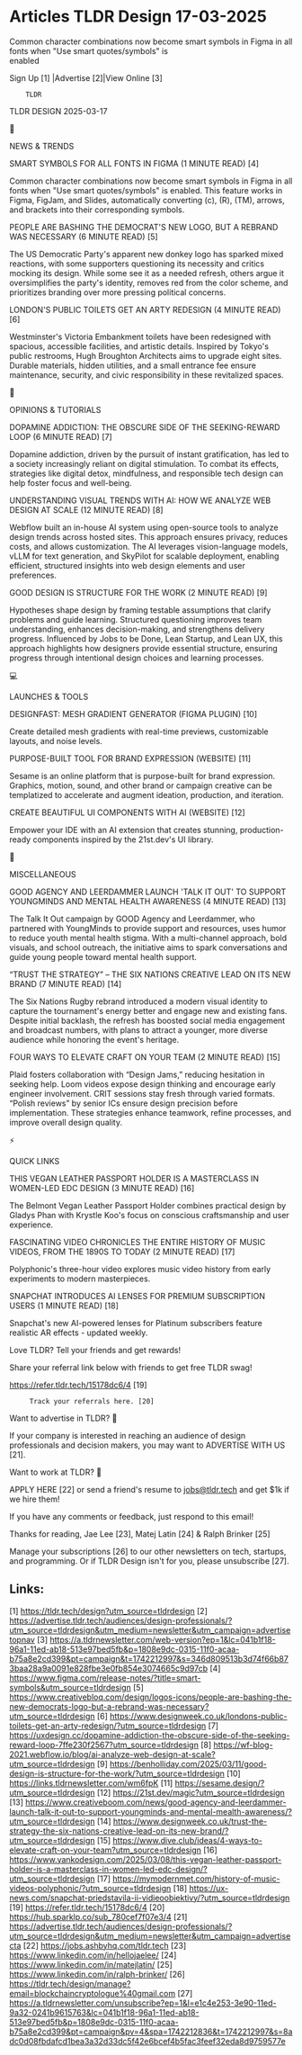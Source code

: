 # Articles TLDR Design 17-03-2025

Common character combinations now become smart symbols in Figma in all
fonts when "Use smart quotes/symbols" is
enabled ‌ ‌ ‌ ‌ ‌ ‌ ‌ ‌ ‌ ‌ ‌ ‌ ‌ ‌ ‌ ‌ ‌ ‌ ‌ ‌ ‌ ‌ ‌ ‌ ‌ ‌  ‌ ‌ ‌ ‌ ‌ ‌ ‌ ‌ ‌ ‌ ‌ ‌ ‌ ‌ ‌ ‌ ‌ ‌ ‌ ‌ ‌ ‌ ‌ ‌ ‌ ‌ 


 Sign Up [1] |Advertise [2]|View Online [3] 

		TLDR 

TLDR DESIGN 2025-03-17

📱 

NEWS & TRENDS

 SMART SYMBOLS FOR ALL FONTS IN FIGMA (1 MINUTE READ) [4] 

 Common character combinations now become smart symbols in Figma in
all fonts when "Use smart quotes/symbols" is enabled. This feature
works in Figma, FigJam, and Slides, automatically converting (c), (R),
(TM), arrows, and brackets into their corresponding symbols. 

 PEOPLE ARE BASHING THE DEMOCRAT'S NEW LOGO, BUT A REBRAND WAS
NECESSARY (6 MINUTE READ) [5] 

 The US Democratic Party's apparent new donkey logo has sparked mixed
reactions, with some supporters questioning its necessity and critics
mocking its design. While some see it as a needed refresh, others
argue it oversimplifies the party's identity, removes red from the
color scheme, and prioritizes branding over more pressing political
concerns. 

 LONDON'S PUBLIC TOILETS GET AN ARTY REDESIGN (4 MINUTE READ) [6] 

 Westminster's Victoria Embankment toilets have been redesigned with
spacious, accessible facilities, and artistic details. Inspired by
Tokyo's public restrooms, Hugh Broughton Architects aims to upgrade
eight sites. Durable materials, hidden utilities, and a small entrance
fee ensure maintenance, security, and civic responsibility in these
revitalized spaces. 

🚀 

OPINIONS & TUTORIALS

 DOPAMINE ADDICTION: THE OBSCURE SIDE OF THE SEEKING-REWARD LOOP (6
MINUTE READ) [7] 

 Dopamine addiction, driven by the pursuit of instant gratification,
has led to a society increasingly reliant on digital stimulation. To
combat its effects, strategies like digital detox, mindfulness, and
responsible tech design can help foster focus and well-being. 

 UNDERSTANDING VISUAL TRENDS WITH AI: HOW WE ANALYZE WEB DESIGN AT
SCALE (12 MINUTE READ) [8] 

 Webflow built an in-house AI system using open-source tools to
analyze design trends across hosted sites. This approach ensures
privacy, reduces costs, and allows customization. The AI leverages
vision-language models, vLLM for text generation, and SkyPilot for
scalable deployment, enabling efficient, structured insights into web
design elements and user preferences. 

 GOOD DESIGN IS STRUCTURE FOR THE WORK (2 MINUTE READ) [9] 

 Hypotheses shape design by framing testable assumptions that clarify
problems and guide learning. Structured questioning improves team
understanding, enhances decision-making, and strengthens delivery
progress. Influenced by Jobs to be Done, Lean Startup, and Lean UX,
this approach highlights how designers provide essential structure,
ensuring progress through intentional design choices and learning
processes. 

💻 

LAUNCHES & TOOLS

 DESIGNFAST: MESH GRADIENT GENERATOR (FIGMA PLUGIN) [10] 

 Create detailed mesh gradients with real-time previews, customizable
layouts, and noise levels. 

 PURPOSE-BUILT TOOL FOR BRAND EXPRESSION (WEBSITE) [11] 

 Sesame is an online platform that is purpose-built for brand
expression. Graphics, motion, sound, and other brand or campaign
creative can be templatized to accelerate and augment ideation,
production, and iteration. 

 CREATE BEAUTIFUL UI COMPONENTS WITH AI (WEBSITE) [12] 

 Empower your IDE with an AI extension that creates stunning,
production-ready components inspired by the 21st.dev's UI library. 

🎁 

MISCELLANEOUS

 GOOD AGENCY AND LEERDAMMER LAUNCH 'TALK IT OUT' TO SUPPORT YOUNGMINDS
AND MENTAL HEALTH AWARENESS (4 MINUTE READ) [13] 

 The Talk It Out campaign by GOOD Agency and Leerdammer, who partnered
with YoungMinds to provide support and resources, uses humor to reduce
youth mental health stigma. With a multi-channel approach, bold
visuals, and school outreach, the initiative aims to spark
conversations and guide young people toward mental health support. 

 “TRUST THE STRATEGY” – THE SIX NATIONS CREATIVE LEAD ON ITS NEW
BRAND (7 MINUTE READ) [14] 

 The Six Nations Rugby rebrand introduced a modern visual identity to
capture the tournament's energy better and engage new and existing
fans. Despite initial backlash, the refresh has boosted social media
engagement and broadcast numbers, with plans to attract a younger,
more diverse audience while honoring the event's heritage. 

 FOUR WAYS TO ELEVATE CRAFT ON YOUR TEAM (2 MINUTE READ) [15] 

 Plaid fosters collaboration with “Design Jams,” reducing
hesitation in seeking help. Loom videos expose design thinking and
encourage early engineer involvement. CRIT sessions stay fresh through
varied formats. “Polish reviews” by senior ICs ensure design
precision before implementation. These strategies enhance teamwork,
refine processes, and improve overall design quality. 

⚡ 

QUICK LINKS

 THIS VEGAN LEATHER PASSPORT HOLDER IS A MASTERCLASS IN WOMEN-LED EDC
DESIGN (3 MINUTE READ) [16] 

 The Belmont Vegan Leather Passport Holder combines practical design
by Gladys Phan with Krystle Koo's focus on conscious craftsmanship and
user experience. 

 FASCINATING VIDEO CHRONICLES THE ENTIRE HISTORY OF MUSIC VIDEOS, FROM
THE 1890S TO TODAY (2 MINUTE READ) [17] 

 Polyphonic's three-hour video explores music video history from early
experiments to modern masterpieces. 

 SNAPCHAT INTRODUCES AI LENSES FOR PREMIUM SUBSCRIPTION USERS (1
MINUTE READ) [18] 

 Snapchat's new AI-powered lenses for Platinum subscribers feature
realistic AR effects - updated weekly. 

Love TLDR? Tell your friends and get rewards!

 Share your referral link below with friends to get free TLDR swag! 

 https://refer.tldr.tech/15178dc6/4 [19] 

		 Track your referrals here. [20] 

Want to advertise in TLDR? 📰

 If your company is interested in reaching an audience of design
professionals and decision makers, you may want to ADVERTISE WITH US
[21]. 

Want to work at TLDR? 💼

 APPLY HERE [22] or send a friend's resume to jobs@tldr.tech and get
$1k if we hire them! 

 If you have any comments or feedback, just respond to this email! 

Thanks for reading, 
Jae Lee [23], Matej Latin [24] & Ralph Brinker [25] 

 Manage your subscriptions [26] to our other newsletters on tech,
startups, and programming. Or if TLDR Design isn't for you, please
unsubscribe [27]. 

 

Links:
------
[1] https://tldr.tech/design?utm_source=tldrdesign
[2] https://advertise.tldr.tech/audiences/design-professionals/?utm_source=tldrdesign&utm_medium=newsletter&utm_campaign=advertisetopnav
[3] https://a.tldrnewsletter.com/web-version?ep=1&lc=041b1f18-96a1-11ed-ab18-513e97bed5fb&p=1808e9dc-0315-11f0-acaa-b75a8e2cd399&pt=campaign&t=1742212997&s=346d809513b3d74f66b873baa28a9a0091e828fbe3e0fb854e3074665c9d97cb
[4] https://www.figma.com/release-notes/?title=smart-symbols&utm_source=tldrdesign
[5] https://www.creativebloq.com/design/logos-icons/people-are-bashing-the-new-democrats-logo-but-a-rebrand-was-necessary?utm_source=tldrdesign
[6] https://www.designweek.co.uk/londons-public-toilets-get-an-arty-redesign/?utm_source=tldrdesign
[7] https://uxdesign.cc/dopamine-addiction-the-obscure-side-of-the-seeking-reward-loop-7ffe230f2567?utm_source=tldrdesign
[8] https://wf-blog-2021.webflow.io/blog/ai-analyze-web-design-at-scale?utm_source=tldrdesign
[9] https://benholliday.com/2025/03/11/good-design-is-structure-for-the-work/?utm_source=tldrdesign
[10] https://links.tldrnewsletter.com/wm6fpK
[11] https://sesame.design/?utm_source=tldrdesign
[12] https://21st.dev/magic?utm_source=tldrdesign
[13] https://www.creativeboom.com/news/good-agency-and-leerdammer-launch-talk-it-out-to-support-youngminds-and-mental-mealth-awareness/?utm_source=tldrdesign
[14] https://www.designweek.co.uk/trust-the-strategy-the-six-nations-creative-lead-on-its-new-brand/?utm_source=tldrdesign
[15] https://www.dive.club/ideas/4-ways-to-elevate-craft-on-your-team?utm_source=tldrdesign
[16] https://www.yankodesign.com/2025/03/08/this-vegan-leather-passport-holder-is-a-masterclass-in-women-led-edc-design/?utm_source=tldrdesign
[17] https://mymodernmet.com/history-of-music-videos-polyphonic/?utm_source=tldrdesign
[18] https://ux-news.com/snapchat-priedstavila-ii-vidieoobiektivy/?utm_source=tldrdesign
[19] https://refer.tldr.tech/15178dc6/4
[20] https://hub.sparklp.co/sub_780cef7f07e3/4
[21] https://advertise.tldr.tech/audiences/design-professionals/?utm_source=tldrdesign&utm_medium=newsletter&utm_campaign=advertisecta
[22] https://jobs.ashbyhq.com/tldr.tech
[23] https://www.linkedin.com/in/hellojaelee/
[24] https://www.linkedin.com/in/matejlatin/
[25] https://www.linkedin.com/in/ralph-brinker/
[26] https://tldr.tech/design/manage?email=blockchaincryptologue%40gmail.com
[27] https://a.tldrnewsletter.com/unsubscribe?ep=1&l=e1c4e253-3e90-11ed-9a32-0241b9615763&lc=041b1f18-96a1-11ed-ab18-513e97bed5fb&p=1808e9dc-0315-11f0-acaa-b75a8e2cd399&pt=campaign&pv=4&spa=1742212836&t=1742212997&s=8adc0d08fbdafcd1bea3a32d33dc5f42e6bcef4b5fac3feef32eda8d9759577e